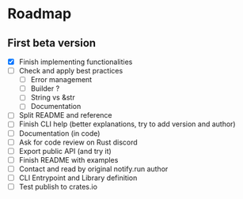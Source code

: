 # Roadmap

## First beta version

- [X] Finish implementing functionalities
- [ ] Check and apply best practices
  - [ ] Error management
  - [ ] Builder ?
  - [ ] String vs &str
  - [ ] Documentation
- [ ] Split README and reference
- [ ] Finish CLI help (better explanations, try to add version and author)
- [ ] Documentation (in code)
- [ ] Ask for code review on Rust discord
- [ ] Export public API (and try it)
- [ ] Finish README with examples
- [ ] Contact and read by original notify.run author
- [ ] CLI Entrypoint and Library definition
- [ ] Test publish to crates.io
